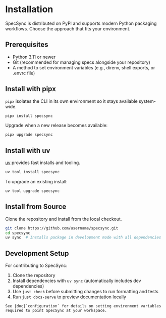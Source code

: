 # Installation

SpecSync is distributed on PyPI and supports modern Python packaging workflows. Choose the approach that fits your environment.

## Prerequisites

- Python 3.11 or newer
- Git (recommended for managing specs alongside your repository)
- A method to set environment variables (e.g., direnv, shell exports, or .envrc file)

## Install with pipx

`pipx` isolates the CLI in its own environment so it stays available system-wide.

```bash
pipx install specsync
```

Upgrade when a new release becomes available:

```bash
pipx upgrade specsync
```

## Install with uv

[uv](https://github.com/astral-sh/uv) provides fast installs and tooling.

```bash
uv tool install specsync
```

To upgrade an existing install:

```bash
uv tool upgrade specsync
```

## Install from Source

Clone the repository and install from the local checkout.

```bash
git clone https://github.com/username/specsync.git
cd specsync
uv sync  # Installs package in development mode with all dependencies
```

## Development Setup

For contributing to SpecSync:

1. Clone the repository
2. Install dependencies with `uv sync` (automatically includes dev dependencies)
3. Use `just check` before submitting changes to run formatting and tests
4. Run `just docs-serve` to preview documentation locally

```{tip}
See {doc}`configuration` for details on setting environment variables required to point SpecSync at your workspace.
```
